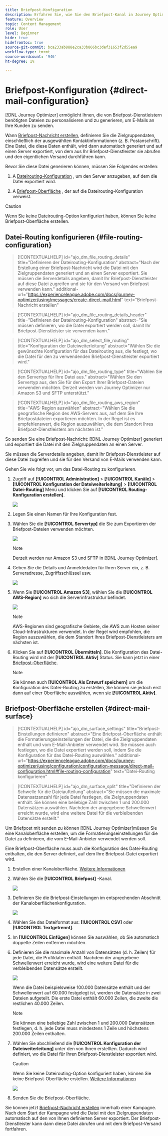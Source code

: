 ```yaml
---
title: Briefpost-Konfiguration
description: Erfahren Sie, wie Sie den Briefpost-Kanal in Journey Optimizer konfigurieren
feature: Overview
topic: Content Management
role: User
level: Beginner
hide: true
hidefromtoc: true
source-git-commit: bca233ab888e2ca33b866bc3def31653f2d55ea9
workflow-type: tm+mt
source-wordcount: '946'
ht-degree: 1%

---
```


# Briefpost-Konfiguration {#direct-mail-configuration}

[!DNL Journey Optimizer] ermöglicht Ihnen, die von Briefpost-Dienstleistern benötigten Dateien zu personalisieren und zu generieren, um E-Mails an Ihre Kunden zu senden.

Wann [Briefpost-Nachricht erstellen](../messages/create-direct-mail.md), definieren Sie die Zielgruppendaten, einschließlich der ausgewählten Kontaktinformationen (z. B. Postanschrift). Eine Datei, die diese Daten enthält, wird dann automatisch generiert und auf einen Server exportiert, von dem aus Ihr Briefpost-Dienstleister sie abrufen und den eigentlichen Versand durchführen kann.

Bevor Sie diese Datei generieren können, müssen Sie Folgendes erstellen:

1. A [Dateirouting-Konfiguration](#file-routing-configuration) , um den Server anzugeben, auf dem die Datei exportiert wird.

1. A [Briefpost-Oberfläche](#direct-mail-surface) , der auf die Dateirouting-Konfiguration verweist.

>[!CAUTION]
>
>Wenn Sie keine Dateirouting-Option konfiguriert haben, können Sie keine Briefpost-Oberfläche erstellen.

## Datei-Routing konfigurieren {#file-routing-configuration}

>[!CONTEXTUALHELP]
>id="ajo_dm_file_routing_details"
>title="Definieren der Dateirouting-Konfiguration"
>abstract="Nach der Erstellung einer Briefpost-Nachricht wird die Datei mit den Zielgruppendaten generiert und an einen Server exportiert. Sie müssen die Serverdetails angeben, damit Ihr Briefpost-Dienstleister auf diese Datei zugreifen und sie für den Versand von Briefpost verwenden kann."
>additional-url="https://experienceleague.adobe.com/docs/journey-optimizer/using/messages/create-direct-mail.html" text="Briefpost-Nachricht erstellen"

>[!CONTEXTUALHELP]
>id="ajo_dm_file_routing_details_header"
>title="Definieren der Dateirouting-Konfiguration"
>abstract="Sie müssen definieren, wo die Datei exportiert werden soll, damit Ihr Briefpost-Dienstleister sie verwenden kann."

>[!CONTEXTUALHELP]
>id="ajo_dm_select_file_routing"
>title="Konfiguration der Dateiweiterleitung"
>abstract="Wählen Sie die gewünschte Konfiguration für das Dateirouting aus, die festlegt, wo die Datei für den zu verwendenden Briefpost-Dienstleister exportiert wird."

>[!CONTEXTUALHELP]
>id="ajo_dm_file_routing_type"
>title="Wählen Sie den Servertyp für Ihre Datei aus."
>abstract="Wählen Sie den Servertyp aus, den Sie für den Export Ihrer Briefpost-Dateien verwenden möchten. Derzeit werden von Journey Optimizer nur Amazon S3 und SFTP unterstützt."

>[!CONTEXTUALHELP]
>id="ajo_dm_file_routing_aws_region"
>title="AWS-Region auswählen"
>abstract="Wählen Sie die geografische Region des AWS-Servers aus, auf dem Sie Ihre Briefpostdateien exportieren möchten. In der Regel ist es empfehlenswert, die Region auszuwählen, die dem Standort Ihres Briefpost-Dienstleisters am nächsten ist."

So senden Sie eine Briefpost-Nachricht: [!DNL Journey Optimizer] generiert und exportiert die Datei mit den Zielgruppendaten an einen Server.

Sie müssen die Serverdetails angeben, damit Ihr Briefpost-Dienstleister auf diese Datei zugreifen und sie für den Versand von E-Mails verwenden kann.

Gehen Sie wie folgt vor, um das Datei-Routing zu konfigurieren.

1. Zugriff auf **[!UICONTROL Administration]** > **[!UICONTROL Kanäle]** > **[!UICONTROL Konfiguration der Dateiweiterleitung]** > **[!UICONTROL Datei-Routing]** Menü und klicken Sie auf **[!UICONTROL Routing-Konfiguration erstellen]**.

   ![](assets/file-routing-config-button.png)

1. Legen Sie einen Namen für Ihre Konfiguration fest.

1. Wählen Sie die **[!UICONTROL Servertyp]** die Sie zum Exportieren der Briefpost-Dateien verwenden möchten.

   ![](assets/file-routing-config-type.png)

   >[!NOTE]
   >
   >Derzeit werden nur Amazon S3 und SFTP in [!DNL Journey Optimizer].

1. Geben Sie die Details und Anmeldedaten für Ihren Server ein, z. B. Serveradresse, Zugriffsschlüssel usw.

   ![](assets/file-routing-config-sftp-details.png)

1. Wenn Sie **[!UICONTROL Amazon S3]**, wählen Sie die **[!UICONTROL AWS-Region]** wo sich die Serverinfrastruktur befindet.

   ![](assets/file-routing-config-aws-region.png)

   >[!NOTE]
   >
   >AWS-Regionen sind geografische Gebiete, die AWS zum Hosten seiner Cloud-Infrastrukturen verwendet. In der Regel wird empfohlen, die Region auszuwählen, die dem Standort Ihres Briefpost-Dienstleisters am nächsten ist.

1. Klicken Sie auf **[!UICONTROL Übermitteln]**. Die Konfiguration des Datei-Routing wird mit der **[!UICONTROL Aktiv]** Status. Sie kann jetzt in einer [Briefpost-Oberfläche](#direct-mail-surface).

   >[!NOTE]
   >
   >Sie können auch **[!UICONTROL Als Entwurf speichern]** um die Konfiguration des Datei-Routing zu erstellen, Sie können sie jedoch erst dann auf einer Oberfläche auswählen, wenn sie **[!UICONTROL Aktiv]**.

## Briefpost-Oberfläche erstellen {#direct-mail-surface}

>[!CONTEXTUALHELP]
>id="ajo_dm_surface_settings"
>title="Briefpost-Einstellungen definieren"
>abstract="Eine Briefpost-Oberfläche enthält die Formatierungseinstellungen der Datei, die die Zielgruppendaten enthält und vom E-Mail-Anbieter verwendet wird. Sie müssen auch festlegen, wo die Datei exportiert werden soll, indem Sie die Konfiguration für das Datei-Routing auswählen."
>additional-url="https://experienceleague.adobe.com/docs/journey-optimizer/using/configuration/configuration-message/direct-mail-configuration.html#file-routing-configuration" text="Datei-Routing konfigurieren"

<!--
>[!CONTEXTUALHELP]
>id="ajo_dm_surface_sort"
>title="Define the sort order"
>abstract="If you select this option, the sort will be by profile ID, ascending or descending. If you unselect it, the sorting configuration defined when creating the direct mail message within a journey or a campaign."-->

>[!CONTEXTUALHELP]
>id="ajo_dm_surface_split"
>title="Definieren der Schwelle für die Dateiaufteilung"
>abstract="Sie müssen die maximale Datensatzanzahl für jede Datei festlegen, die Zielgruppendaten enthält. Sie können eine beliebige Zahl zwischen 1 und 200.000 Datensätzen auswählen. Nachdem der angegebene Schwellenwert erreicht wurde, wird eine weitere Datei für die verbleibenden Datensätze erstellt."

Um Briefpost mit senden zu können [!DNL Journey Optimizer]müssen Sie eine Kanaloberfläche erstellen, um die Formatierungseinstellungen für die Datei zu definieren, die vom E-Mail-Anbieter verwendet werden soll.

Eine Briefpost-Oberfläche muss auch die Konfiguration des Datei-Routing enthalten, die den Server definiert, auf dem Ihre Briefpost-Datei exportiert wird.

1. Erstellen einer Kanaloberfläche. [Weitere Informationen](channel-surfaces.md)

1. Wählen Sie die **[!UICONTROL Briefpost]** -Kanal.

   ![](assets/surface-direct-mail-channel.png)

1. Definieren Sie die Briefpost-Einstellungen im entsprechenden Abschnitt der Kanaloberflächenkonfiguration.

   ![](assets/surface-direct-mail-settings.png)

1. Wählen Sie das Dateiformat aus: **[!UICONTROL CSV]** oder **[!UICONTROL Textgetrennt]**.

1. Im **[!UICONTROL Einfügen]** können Sie auswählen, ob Sie automatisch doppelte Zeilen entfernen möchten.

1. Definieren Sie die maximale Anzahl von Datensätzen (d. h. Zeilen) für jede Datei, die Profildaten enthält. Nachdem der angegebene Schwellenwert erreicht wurde, wird eine weitere Datei für die verbleibenden Datensätze erstellt.

   ![](assets/surface-direct-mail-split.png)

   Wenn die Datei beispielsweise 100.000 Datensätze enthält und der Schwellenwert auf 60.000 festgelegt ist, werden die Datensätze in zwei Dateien aufgeteilt. Die erste Datei enthält 60.000 Zeilen, die zweite die restlichen 40.000 Zeilen.

   >[!NOTE]
   >
   >Sie können eine beliebige Zahl zwischen 1 und 200.000 Datensätzen festlegen, d. h. jede Datei muss mindestens 1 Zeile und höchstens 200.000 Zeilen enthalten.

1. Wählen Sie abschließend die **[!UICONTROL Konfiguration der Dateiweiterleitung]** unter den von Ihnen erstellten. Dadurch wird definiert, wo die Datei für Ihren Briefpost-Dienstleister exportiert wird.

   >[!CAUTION]
   >
   >Wenn Sie keine Dateirouting-Option konfiguriert haben, können Sie keine Briefpost-Oberfläche erstellen. [Weitere Informationen](#file-routing-configuration)

   ![](assets/surface-direct-mail-file-routing.png)

1. Senden Sie die Briefpost-Oberfläche.

Sie können jetzt [Briefpost-Nachricht erstellen](../messages/create-direct-mail.md) innerhalb einer Kampagne. Nach dem Start der Kampagne wird die Datei mit den Zielgruppendaten automatisch auf den von Ihnen definierten Server exportiert. Der Briefpost-Dienstleister kann dann diese Datei abrufen und mit dem Briefpost-Versand fortfahren.